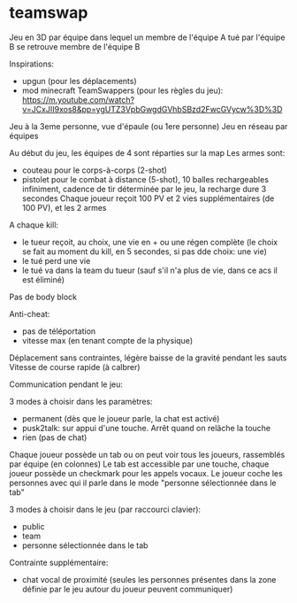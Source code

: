 # teamswap
Jeu en 3D par équipe dans lequel un membre de l'équipe A tué par l'équipe B se retrouve membre de l'équipe B

Inspirations:
* upgun (pour les déplacements)
* mod minecraft TeamSwappers (pour les règles du jeu): 
https://m.youtube.com/watch?v=JCxJII9xos8&pp=ygUTZ3VpbGwgdGVhbSBzd2FwcGVycw%3D%3D

Jeu à la 3eme personne, vue d'épaule (ou 1ere personne)
Jeu en réseau par équipes

Au début du jeu, les équipes de 4 sont réparties sur la map
Les armes sont:
* couteau pour le corps-à-corps (2-shot)
* pistolet pour le combat à distance (5-shot), 10 balles rechargeables infiniment, cadence de tir déterminée par le jeu, la recharge dure 3 secondes
Chaque joueur reçoit 100 PV et 2 vies supplémentaires (de 100 PV), et les 2 armes

A chaque kill:
* le tueur reçoit, au choix, une vie en + ou une régen complète (le choix se fait au moment du kill, en 5 secondes, si pas dde choix: une vie)
* le tué perd une vie
* le tué va dans la team du tueur (sauf s'il n'a plus de vie, dans ce acs il est éliminé)

Pas de body block

Anti-cheat:
* pas de téléportation
* vitesse max (en tenant compte de la physique)

Déplacement sans contraintes, légère baisse de la gravité pendant les sauts
Vitesse de course rapide (à calbrer)

Communication pendant le jeu:

3 modes à choisir dans les paramètres:
* permanent (dès que le joueur parle, la chat est activé)
* pusk2talk: sur appui d'une touche. Arrêt quand on relâche la touche
* rien (pas de chat)

Chaque joueur possède un tab ou on peut voir tous les joueurs, rassemblés par équipe (en colonnes)
Le tab est accessible par une touche, chaque joueur possède un checkmark pour les appels vocaux.
Le joueur coche les personnes avec qui il parle dans le mode "personne sélectionnée dans le tab"

3 modes à choisir dans le jeu (par raccourci clavier):
* public
* team
* personne sélectionnée dans le tab

Contrainte supplémentaire:
* chat vocal de proximité (seules les personnes présentes dans la zone définie par le jeu autour du joueur peuvent communiquer)

